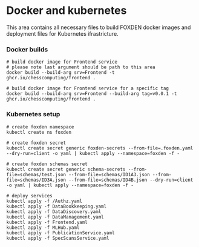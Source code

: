 # Docker and kubernetes
This area contains all necessary files to build FOXDEN docker images and
deployment files for Kubernetes ifrastricture.

### Docker builds
```
# build docker image for Frontend service
# please note last argument should be path to this area
docker build --build-arg srv=Frontend -t ghcr.io/chesscomputing/frontend .

# build docker image for Frontend service for a specific tag
docker build --build-arg srv=Frontend --build-arg tag=v0.0.1 -t ghcr.io/chesscomputing/frontend .
```

### Kubernetes setup
```
# create foxden namespace
kubectl create ns foxden

# create foxden secret
kubectl create secret generic foxden-secrets --from-file=.foxden.yaml --dry-run=client -o yaml | kubectl apply --namespace=foxden -f -

# create foxden schemas secret
kubectl create secret generic schema-secrets --from-file=schemas/test.json --from-file=schemas/ID1A3.json --from-file=schemas/ID3A.json --from-file=schemas/ID4B.json --dry-run=client -o yaml | kubectl apply --namespace=foxden -f -

# deploy services
kubectl apply -f /Authz.yaml
kubectl apply -f DataBookkeeping.yaml
kubectl apply -f DataDiscovery.yaml
kubectl apply -f DataManagement.yaml
kubectl apply -f Frontend.yaml
kubectl apply -f MLHub.yaml
kubectl apply -f PublicationService.yaml
kubectl apply -f SpecScansService.yaml
```
